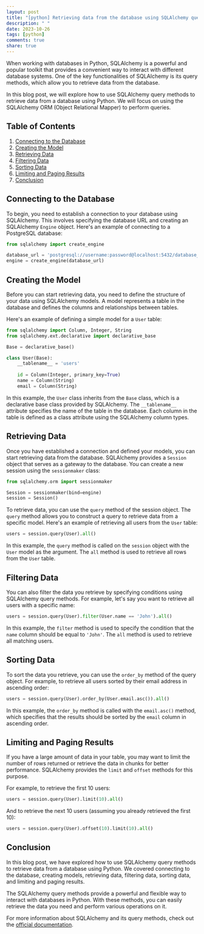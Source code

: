 ```yaml
---
layout: post
title: "[python] Retrieving data from the database using SQLAlchemy query methods"
description: " "
date: 2023-10-26
tags: [python]
comments: true
share: true
---
```


When working with databases in Python, SQLAlchemy is a powerful and popular toolkit that provides a convenient way to interact with different database systems. One of the key functionalities of SQLAlchemy is its query methods, which allow you to retrieve data from the database.

In this blog post, we will explore how to use SQLAlchemy query methods to retrieve data from a database using Python. We will focus on using the SQLAlchemy ORM (Object Relational Mapper) to perform queries.

## Table of Contents
1. [Connecting to the Database](#connecting-to-the-database)
2. [Creating the Model](#creating-the-model)
3. [Retrieving Data](#retrieving-data)
4. [Filtering Data](#filtering-data)
5. [Sorting Data](#sorting-data)
6. [Limiting and Paging Results](#limiting-and-paging-results)
7. [Conclusion](#conclusion)

## Connecting to the Database
To begin, you need to establish a connection to your database using SQLAlchemy. This involves specifying the database URL and creating an SQLAlchemy `Engine` object. Here's an example of connecting to a PostgreSQL database:

```python
from sqlalchemy import create_engine

database_url = 'postgresql://username:password@localhost:5432/database_name'
engine = create_engine(database_url)
```

## Creating the Model
Before you can start retrieving data, you need to define the structure of your data using SQLAlchemy models. A model represents a table in the database and defines the columns and relationships between tables.

Here's an example of defining a simple model for a `User` table:

```python
from sqlalchemy import Column, Integer, String
from sqlalchemy.ext.declarative import declarative_base

Base = declarative_base()

class User(Base):
    __tablename__ = 'users'
    
    id = Column(Integer, primary_key=True)
    name = Column(String)
    email = Column(String)
```

In this example, the `User` class inherits from the `Base` class, which is a declarative base class provided by SQLAlchemy. The `__tablename__` attribute specifies the name of the table in the database. Each column in the table is defined as a class attribute using the SQLAlchemy column types.

## Retrieving Data
Once you have established a connection and defined your models, you can start retrieving data from the database. SQLAlchemy provides a `Session` object that serves as a gateway to the database. You can create a new session using the `sessionmaker` class:

```python
from sqlalchemy.orm import sessionmaker

Session = sessionmaker(bind=engine)
session = Session()
```

To retrieve data, you can use the `query` method of the session object. The `query` method allows you to construct a query to retrieve data from a specific model. Here's an example of retrieving all users from the `User` table:

```python
users = session.query(User).all()
```

In this example, the `query` method is called on the `session` object with the `User` model as the argument. The `all` method is used to retrieve all rows from the `User` table.

## Filtering Data
You can also filter the data you retrieve by specifying conditions using SQLAlchemy query methods. For example, let's say you want to retrieve all users with a specific name:

```python
users = session.query(User).filter(User.name == 'John').all()
```

In this example, the `filter` method is used to specify the condition that the `name` column should be equal to `'John'`. The `all` method is used to retrieve all matching users.

## Sorting Data
To sort the data you retrieve, you can use the `order_by` method of the query object. For example, to retrieve all users sorted by their email address in ascending order:

```python
users = session.query(User).order_by(User.email.asc()).all()
```

In this example, the `order_by` method is called with the `email.asc()` method, which specifies that the results should be sorted by the `email` column in ascending order.

## Limiting and Paging Results
If you have a large amount of data in your table, you may want to limit the number of rows returned or retrieve the data in chunks for better performance. SQLAlchemy provides the `limit` and `offset` methods for this purpose.

For example, to retrieve the first 10 users:

```python
users = session.query(User).limit(10).all()
```

And to retrieve the next 10 users (assuming you already retrieved the first 10):

```python
users = session.query(User).offset(10).limit(10).all()
```

## Conclusion
In this blog post, we have explored how to use SQLAlchemy query methods to retrieve data from a database using Python. We covered connecting to the database, creating models, retrieving data, filtering data, sorting data, and limiting and paging results.

The SQLAlchemy query methods provide a powerful and flexible way to interact with databases in Python. With these methods, you can easily retrieve the data you need and perform various operations on it.

For more information about SQLAlchemy and its query methods, check out the [official documentation](https://docs.sqlalchemy.org/).